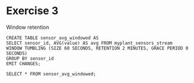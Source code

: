 # Exercise 3

Window retention

```
CREATE TABLE sensor_avg_windowed AS 
SELECT sensor_id, AVG(value) AS avg FROM myplant_sensors_stream 
WINDOW TUMBLING (SIZE 60 SECONDS, RETENTION 2 MINUTES, GRACE PERIOD 0 SECONDS) 
GROUP BY sensor_id 
EMIT CHANGES;
```

```
SELECT * FROM sensor_avg_windowed;
```
